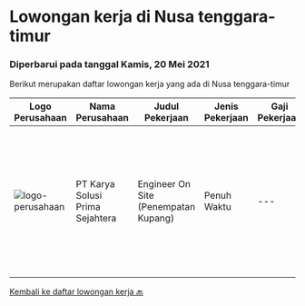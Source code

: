 
  # Lowongan kerja di Nusa tenggara-timur

  ### Diperbarui pada tanggal Kamis, 20 Mei 2021

  Berikut merupakan daftar lowongan kerja yang ada di Nusa tenggara-timur

  |Logo Perusahaan | Nama Perusahaan | Judul Pekerjaan | Jenis Pekerjaan | Gaji Pekerjaan | Lokasi | Deskripsi | Tanggal diunggah | Pranala |
  | -------------- | --------------- | --------------- | --------- | --------- | -------------- | ------- | ----------- | ----------- |
  |![logo-perusahaan](https://image-service-cdn.seek.com.au/bb0f2c313297f2db3d497466b95d7da85644edc0/ee4dce1061f3f616224767ad58cb2fc751b8d2dc)|PT Karya Solusi Prima Sejahtera|Engineer On Site (Penempatan Kupang)|Penuh Waktu|---|Kupang|Kualifikasi : Lulusan SMK Teknik Komputer &amp; Jaringan Berpengalaman minimal 1 tahun sebagai teknisi dibidang jaringan Menguasai dasar komunikasi...|Rabu, 12 Mei 2021|https://www.jobstreet.co.id/id/job/engineer-on-site-penempatan-kupang-3518297?token=0~1c09cae4-3143-4d57-9c94-169358e12f40&sectionRank=1&jobId=jobstreet-id-job-3518297|


  [Kembali ke daftar lowongan kerja 🔙](../README.md#daftar-lowongan-kerja)
  